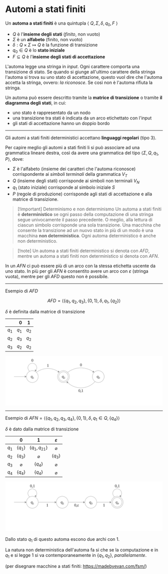 # Automi a stati finiti

Un **automa a stati finiti** è una quintupla $\langle\ Q,\Sigma,\delta, q_0, F\ \rangle$

- $Q$ è l'**insieme degli stati** (*finito*, non vuoto)
- $\Sigma$ è un **alfabeto** (finito, non vuoto)
- $\delta : Q \times \Sigma \mapsto Q$ è la funzione di transizione
- $q_0\in Q$ è lo **stato iniziale**
- $F\subseteq Q$ è l'**insieme degli stati di accettazione**

L'automa legge una stringa in *input*. Ogni carattere comporta una transizione di stato. Se quando si giunge all'ultimo carattere della stringa l'automa si trova su uno stato di accettazione, questo vuol dire che l'automa accetta la stringa, ovvero: *la riconosce*. Se così non è l'automa rifiuta la stringa.

Un automa può essere descritto tramite la **matrice di transizione** o tramite **il diagramma degli stati**, in cui:
- uno stato è rappresentato da un nodo
- una transizione tra stati è indicata da un arco etichettato con l'input
- gli stati di accettazione hanno un doppio bordo

---

Gli automi a stati finiti deterministici accettano **linguaggi regolari** (tipo 3).

Per capire meglio gli automi a stati finiti li si può associare ad una grammatica lineare destra, così da avere una grammatica del tipo $\langle \Sigma,Q,q_1,P \rangle$, dove:
- $\Sigma$ è l'alfabeto (insieme dei caratteri che l'automa riconosce) corrispondente ai *simboli terminali* della grammatica $V_T$
- $Q$ (insieme degli stati) corrisponde ai simboli non terminali $V_N$
- $q_1$ (stato iniziale) corrisponde al simbolo iniziale $S$
- $P$ (regole di produzione) corrisponde agli stati di accettazione e alla matrice di transizione.

> [!important] Determinismo e non determinismo
> Un automa a stati finiti è **deterministico** se ogni passo della computazione di una stringa segue univocamente il passo precedente. O meglio, alla lettura di ciascun simbolo corrisponde una sola transizione.
> Una macchina che consente la transizione ad un nuovo stato in più di un modo è una macchina **non deterministica**.
> Ogni automa deterministico è anche non deterministico.

> [!note] Un automa a stati finiti deterministico si denota con $AFD$, mentre un automa a stati finiti non deterministico si denota con $AFN$.

In un $AFN$ ci può essere più di un arco con la stessa etichetta uscente da uno stato. In più per gli $AFN$ è consentito avere un arco con $\varepsilon$ (stringa vuota), mentre per gli $AFD$ questo non è possibile.

---

Esempio di $AFD$

$$AFD=\langle\{q_1,q_2,q_3\},\{0,1\},\delta,q_1,\{q_2\}\rangle$$

$\delta$ è definita dalla matrice di transizione

|       |   $0$ |  $1$  |
|:-----:| -----:|:-----:|
| $q_1$ | $q_1$ | $q_2$ |
| $q_2$ | $q_3$ | $q_2$ |
| $q_3$ | $q_2$ | $q_2$ |

![center](afd.svg)

---

Esempio di $AFN=\langle\{q_1,q_2,q_3,q_4\},\{0,1\},\delta,q_1\in Q,\{q_4\}\rangle$


$\delta$ è dato dalla matrice di transizione

|       |      $0$      |      $1$       | $\varepsilon$ |
|:-----:|:-------------:|:--------------:|:-------------:|
| $q_1$ |   $\{q_1\}$   | $\{q_1,q_21\}$ | $\varnothing$ |
| $q_2$ |   $\{q_3\}$   | $\varnothing$  |   $\{q_3\}$   |
| $q_3$ | $\varnothing$ |   $\{q_4\}$    | $\varnothing$ |
| $q_4$ |   $\{q_4\}$   |   $\{q_4\}$    | $\varnothing$ |

![center](afn.svg)

Dallo stato $q_1$ di questo automa escono due archi con $1$.

La natura non deterministica dell'automa fa si che se la computazione e in $q_1$ e si legge $1$ si va contemporaneamente in $\{q_1,q_2\}$, *parallelamente*.

(per disegnare macchine a stati finiti: https://madebyevan.com/fsm/)
